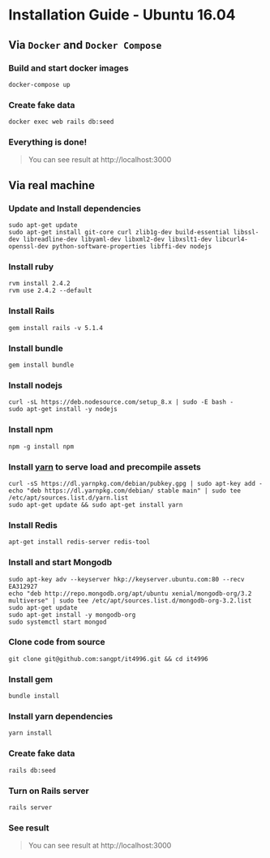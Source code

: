 # Installation Guide - Ubuntu 16.04

## Via `Docker` and `Docker Compose`

### Build and start docker images

```batchfile
docker-compose up
```
### Create fake data
```batchfile
docker exec web rails db:seed
```

### Everything is done!
> You can see result at http://localhost:3000

## Via real machine

### Update and Install dependencies

```batchfile
sudo apt-get update
sudo apt-get install git-core curl zlib1g-dev build-essential libssl-dev libreadline-dev libyaml-dev libxml2-dev libxslt1-dev libcurl4-openssl-dev python-software-properties libffi-dev nodejs
```

### Install ruby

```batchfile
rvm install 2.4.2
rvm use 2.4.2 --default
```

### Install Rails

```batchfile
gem install rails -v 5.1.4
```

### Install bundle

```batchfile
gem install bundle
```

### Install nodejs

```batchfile
curl -sL https://deb.nodesource.com/setup_8.x | sudo -E bash -
sudo apt-get install -y nodejs
```

### Install npm

```batchfile
npm -g install npm
```

### Install [yarn](https://yarnpkg.com/lang/en/docs/install) to serve load and precompile assets

```batchfile
curl -sS https://dl.yarnpkg.com/debian/pubkey.gpg | sudo apt-key add -
echo "deb https://dl.yarnpkg.com/debian/ stable main" | sudo tee /etc/apt/sources.list.d/yarn.list
sudo apt-get update && sudo apt-get install yarn
```

### Install Redis

```batchfile
apt-get install redis-server redis-tool
```
### Install and start Mongodb

```batchfile
sudo apt-key adv --keyserver hkp://keyserver.ubuntu.com:80 --recv EA312927
echo "deb http://repo.mongodb.org/apt/ubuntu xenial/mongodb-org/3.2 multiverse" | sudo tee /etc/apt/sources.list.d/mongodb-org-3.2.list
sudo apt-get update
sudo apt-get install -y mongodb-org
sudo systemctl start mongod
```


### Clone code from source

```batchfile
git clone git@github.com:sangpt/it4996.git && cd it4996
```

### Install gem

```batchfile
bundle install
```

### Install yarn dependencies

```batchfile
yarn install
```
### Create fake data
```batchfile
rails db:seed
```

### Turn on Rails server
```batchfile
rails server
```

### See result
> You can see result at http://localhost:3000
